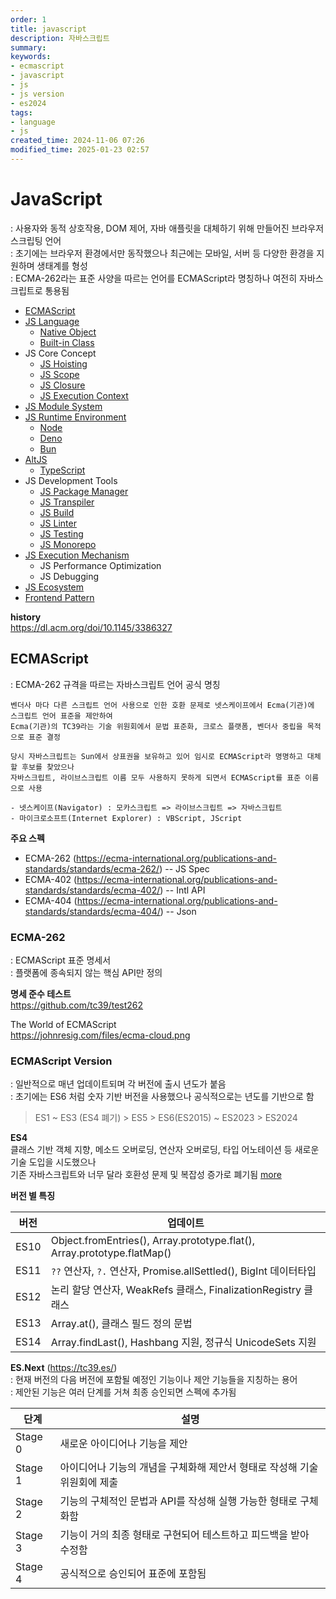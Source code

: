 ```yaml
---
order: 1
title: javascript
description: 자바스크립트
summary:
keywords:
- ecmascript
- javascript
- js
- js version
- es2024
tags:
- language
- js
created_time: 2024-11-06 07:26
modified_time: 2025-01-23 02:57
---
```


# JavaScript 
: 사용자와 동적 상호작용, DOM 제어, 자바 애플릿을 대체하기 위해 만들어진 브라우저 스크립팅 언어  
: 초기에는 브라우저 환경에서만 동작했으나 최근에는 모바일, 서버 등 다양한 환경을 지원하며 생태계를 형성  
: ECMA-262라는 표준 사양을 따르는 언어를 ECMAScript라 명칭하나 여전히 자바스크립트로 통용됨  

- [ECMAScript](#ecmascript)
- [JS Language](./js-lang/index.md)
  - [Native Object](./js-object/object/index.md)
  - [Built-in Class](./js-object/class/index.md)
- JS Core Concept
  - [JS Hoisting](./js-hoisting.md)
  - [JS Scope](./js-scope.md)
  - [JS Closure](./js-closure.md)
  - [JS Execution Context](./js-execution-context.md)
- [JS Module System](./js-module-system.md)
- [JS Runtime Environment](./js-runtime-environment.md)
  - [Node](./ssjs-node/index.md)
  - [Deno](./ssjs-deno/index.md)
  - [Bun](./ssjs-bun/index.md)
- [AltJS](./js-alt.md)
  - [TypeScript](./ts/index.md)
- JS Development Tools
  - [JS Package Manager](./js-package-manager.md)
  - [JS Transpiler](./js-tool-transpiler.md)
  - [JS Build](./js-tool-build.md)
  - [JS Linter](./js-tool-linter.md)
  - [JS Testing](./js-tool-testing.md)
  - [JS Monorepo](./js-tool-monorepo.md)
- [JS Execution Mechanism](./js-execution-mechanism.md)
  - JS Performance Optimization
  - JS Debugging
- [JS Ecosystem](./js-ecosystem.md)
- [Frontend Pattern](./frontend-pattern/index.md)


**history**  
https://dl.acm.org/doi/10.1145/3386327  



## ECMAScript
: ECMA-262 규격을 따르는 자바스크립트 언어 공식 명칭  

```
벤더사 마다 다른 스크립트 언어 사용으로 인한 호환 문제로 넷스케이프에서 Ecma(기관)에 스크립트 언어 표준을 제안하여 
Ecma(기관)의 TC39라는 기술 위원회에서 문법 표준화, 크로스 플랫폼, 벤더사 중립을 목적으로 표준 결정

당시 자바스크립트는 Sun에서 상표권을 보유하고 있어 임시로 ECMAScript라 명명하고 대체할 후보를 찾았으나
자바스크립트, 라이브스크립트 이름 모두 사용하지 못하게 되면서 ECMAScript를 표준 이름으로 사용

- 넷스케이프(Navigator) : 모카스크립트 => 라이브스크립트 => 자바스크립트   
- 마이크로소프트(Internet Explorer) : VBScript, JScript 
```

**주요 스펙**
- ECMA-262 (https://ecma-international.org/publications-and-standards/standards/ecma-262/) -- JS Spec
- ECMA-402 (https://ecma-international.org/publications-and-standards/standards/ecma-402/) -- Intl API
- ECMA-404 (https://ecma-international.org/publications-and-standards/standards/ecma-404/) -- Json



### ECMA-262
: ECMAScript 표준 명세서  
: 플랫폼에 종속되지 않는 핵심 API만 정의  


**명세 준수 테스트**  
https://github.com/tc39/test262


The World of ECMAScript  
https://johnresig.com/files/ecma-cloud.png



### ECMAScript Version
: 일반적으로 매년 업데이트되며 각 버전에 출시 년도가 붙음  
: 초기에는 ES6 처럼 숫자 기반 버전을 사용했으나 공식적으로는 년도를 기반으로 함  

> ES1 ~ ES3 (ES4 폐기) > ES5 > ES6(ES2015) ~ ES2023 > ES2024


**ES4**  
클래스 기반 객체 지향, 메소드 오버로딩, 연산자 오버로딩, 타입 어노테이션 등 새로운 기술 도입을 시도했으나  
기존 자바스크립트와 너무 달라 호환성 문제 및 복잡성 증가로 폐기됨 [more](https://auth0.com/blog/the-real-story-behind-es4)


**버전 별 특징**

버전 | 업데이트
---|---
ES10 | Object.fromEntries(), Array.prototype.flat(), Array.prototype.flatMap()
ES11 | `??` 연산자, `?.` 연산자, Promise.allSettled(), BigInt 데이터타입
ES12 | 논리 할당 연산자, WeakRefs 클래스, FinalizationRegistry 클래스
ES13 | Array.at(), 클래스 필드 정의 문법
ES14 | Array.findLast(), Hashbang 지원, 정규식 UnicodeSets 지원


**ES.Next** (https://tc39.es/)  
: 현재 버전의 다음 버전에 포함될 예정인 기능이나 제안 기능들을 지칭하는 용어  
: 제안된 기능은 여러 단계를 거쳐 최종 승인되면 스펙에 추가됨  

단계 | 설명
---|---
Stage 0 | 새로운 아이디어나 기능을 제안
Stage 1 | 아이디어나 기능의 개념을 구체화해 제안서 형태로 작성해 기술 위원회에 제출
Stage 2 | 기능의 구체적인 문법과 API를 작성해 실행 가능한 형태로 구체화함
Stage 3 | 기능이 거의 최종 형태로 구현되어 테스트하고 피드백을 받아 수정함
Stage 4 | 공식적으로 승인되어 표준에 포함됨